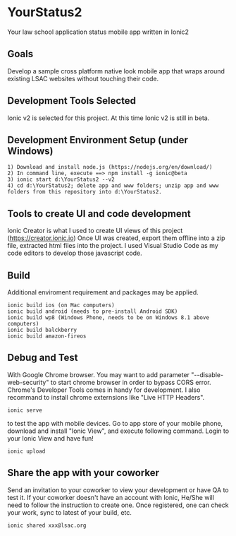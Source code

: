 # YourStatus2
Your law school application status mobile app written in Ionic2

## Goals
Develop a sample cross platform native look mobile app that wraps around existing LSAC websites without touching their code. 

## Development Tools Selected
Ionic v2 is selected for this project. At this time Ionic v2 is still in beta.

## Development Environment Setup (under Windows)
~~~
1) Download and install node.js (https://nodejs.org/en/download/)
2) In command line, execute ==> npm install -g ionic@beta
3) ionic start d:\YourStatus2 --v2
4) cd d:\YourStatus2; delete app and www folders; unzip app and www folders from this repository into d:\YourStatus2.
~~~

## Tools to create UI and code development
Ionic Creator is what I used to create UI views of this project (https://creator.ionic.io)
Once UI was created, export them offline into a zip file, extracted html files into the project. I used Visual Studio Code as my code editors to develop those javascript code.

## 
## Build
Additional enviroment requirement and packages may be applied.
~~~
ionic build ios (on Mac computers)
ionic build android (needs to pre-install Android SDK)
ionic build wp8 (Windows Phone, needs to be on Windows 8.1 above computers)
ionic build balckberry
ionic build amazon-fireos
~~~

## Debug and Test

With Google Chrome browser. You may want to add parameter "--disable-web-security" to start chrome browser in order to bypass CORS error. Chrome's Developer Tools comes in handy for development. I also recommand to install chrome externsions like "Live HTTP Headers". 
~~~
ionic serve
~~~

to test the app with mobile devices. Go to app store of your mobile phone, download and install "Ionic View", and execute following command. Login to your Ionic View and have fun!
~~~
ionic upload
~~~

## Share the app with your coworker
Send an invitation to your coworker to view your development or have QA to test it. If your coworker doesn't have an account with Ionic, He/She will need to follow the instruction to create one. Once registered, one can check your work, sync to latest of your build, etc.
~~~
ionic shared xxx@lsac.org
~~~



